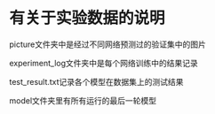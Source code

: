 # 有关于实验数据的说明

picture文件夹中是经过不同网络预测过的验证集中的图片

experiment_log文件夹中是每个网络训练中的结果记录

test_result.txt记录各个模型在数据集上的测试结果

model文件夹里有所有运行的最后一轮模型

